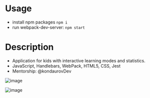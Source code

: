 # Usage

- install npm packages `npm i`
- run webpack-dev-server: `npm start`

# Description

- Application for kids with interactive learning modes and statistics.
- JavaScript, Handlebars, WebPack, HTML5, CSS, Jest
- Mentorship: @kondaurovDev

![image](https://github.com/shegol2020/english-for-kids/assets/70282983/a4658e63-9ce3-4f3b-94e5-fee7147465bb)

![image](https://github.com/shegol2020/english-for-kids/assets/70282983/6d1a8990-8f8a-4c4d-91ce-cedb9ec2ffa3)


